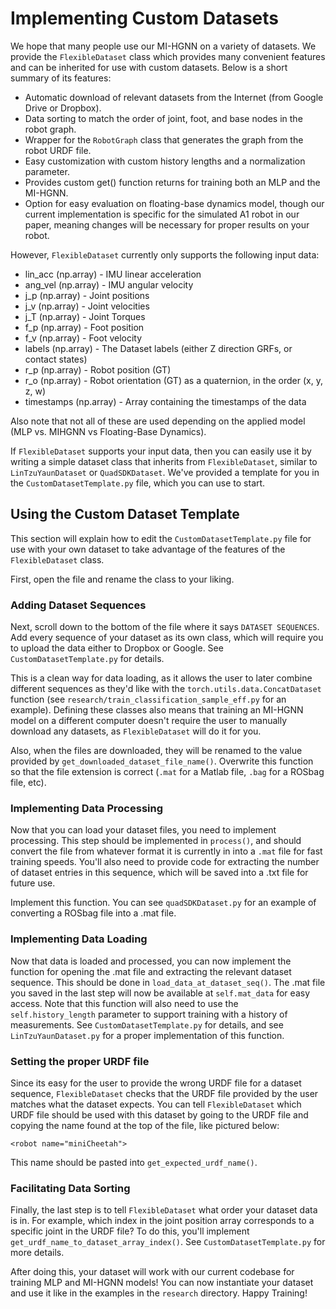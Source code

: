 # Implementing Custom Datasets

We hope that many people use our MI-HGNN on a variety of datasets. We provide the `FlexibleDataset` class which provides many convenient features and can be inherited for use with custom datasets. Below is a short summary of its features:
- Automatic download of relevant datasets from the Internet (from Google Drive or Dropbox).
- Data sorting to match the order of joint, foot, and base nodes in the robot graph.
- Wrapper for the `RobotGraph` class that generates the graph from the robot URDF file.
- Easy customization with custom history lengths and a normalization parameter.
- Provides custom get() function returns for training both an MLP and the MI-HGNN.
- Option for easy evaluation on floating-base dynamics model, though our current implementation is specific for the simulated A1 robot in our paper, meaning changes will be necessary for proper results on your robot.

However, `FlexibleDataset` currently only supports the following input data:
- lin_acc (np.array) - IMU linear acceleration
- ang_vel (np.array) - IMU angular velocity
- j_p (np.array) - Joint positions
- j_v (np.array) - Joint velocities
- j_T (np.array) - Joint Torques
- f_p (np.array) - Foot position
- f_v (np.array) - Foot velocity
- labels (np.array) - The Dataset labels (either Z direction GRFs, or contact states)
- r_p (np.array) - Robot position (GT)
- r_o (np.array) - Robot orientation (GT) as a quaternion, in the order (x, y, z, w)
- timestamps (np.array) - Array containing the timestamps of the data

Also note that not all of these are used depending on the applied model (MLP vs. MIHGNN vs Floating-Base Dynamics).

If `FlexibleDataset` supports your input data, then you can easily use it by writing a simple dataset class that inherits from `FlexibleDataset`, similar to `LinTzuYaunDataset` or `QuadSDKDataset`. We've provided a template for you in the `CustomDatasetTemplate.py` file, which you can use to start. 

## Using the Custom Dataset Template

This section will explain how to edit the `CustomDatasetTemplate.py` file for use with your own dataset to take advantage of the features of the `FlexibleDataset` class. 

First, open the file and rename the class to your liking.

### Adding Dataset Sequences
Next, scroll down to the bottom of the file where it says `DATASET SEQUENCES`. Add every sequence of your dataset as its own class, which will require you to upload the data either to Dropbox or Google. See `CustomDatasetTemplate.py` for details.

This is a clean way for data loading, as it allows the user to later combine different sequences as they'd like with the `torch.utils.data.ConcatDataset` function (see `research/train_classification_sample_eff.py` for an example). Defining these classes also means that training an MI-HGNN model on a different computer doesn't require the user to manually download any datasets, as `FlexibleDataset` will do it for you.

Also, when the files are downloaded, they will be renamed to the value provided by `get_downloaded_dataset_file_name()`. Overwrite this function so that the file extension is correct (`.mat` for a Matlab file, `.bag` for a ROSbag file, etc).

### Implementing Data Processing
Now that you can load your dataset files, you need to implement processing. This step should be implemented in `process()`, and should convert the file from whatever format it is currently in into a `.mat` file for fast training speeds. You'll also need to provide code for extracting the number of dataset entries in this sequence, which will be saved into a .txt file for future use.

Implement this function. You can see `quadSDKDataset.py` for an example of converting a ROSbag file into a .mat file.

### Implementing Data Loading
Now that data is loaded and processed, you can now implement the function for opening the .mat file and extracting the relevant dataset sequence.
This should be done in `load_data_at_dataset_seq()`. The .mat file you saved in the last step will now be available at `self.mat_data` for easy access.
Note that this function will also need to use the `self.history_length` parameter to support training with a history of measurements. See `CustomDatasetTemplate.py` for details, and see `LinTzuYaunDataset.py` for a proper implementation of this function.

### Setting the proper URDF file
Since its easy for the user to provide the wrong URDF file for a dataset sequence, `FlexibleDataset` checks that the URDF file provided by the user matches what the dataset expects. You can tell `FlexibleDataset` which URDF file should be used with this dataset by going to the URDF file and copying the name found at the top of the file, like pictured below:

```
<robot name="miniCheetah">
```

This name should be pasted into `get_expected_urdf_name()`.

### Facilitating Data Sorting
Finally, the last step is to tell `FlexibleDataset` what order your dataset data is in. For example, which index in the joint position array corresponds to a specific joint in the URDF file? To do this, you'll implement `get_urdf_name_to_dataset_array_index()`. See `CustomDatasetTemplate.py` for more details.

After doing this, your dataset will work with our current codebase for training MLP and MI-HGNN models! You can now instantiate your dataset and use it like in the examples in the `research` directory. Happy Training!
